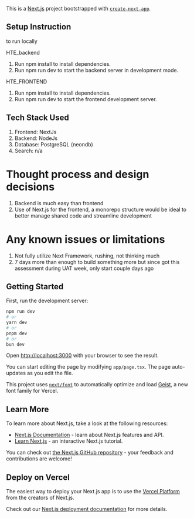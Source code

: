 This is a [Next.js](https://nextjs.org) project bootstrapped with [`create-next-app`](https://nextjs.org/docs/app/api-reference/cli/create-next-app).

## Setup Instruction

to run locally

HTE_backend

1. Run npm install to install dependencies.
2. Run npm run dev to start the backend server in development mode.

HTE_FRONTEND

1. Run npm install to install dependencies.
2. Run npm run dev to start the frontend development server.

## Tech Stack Used

1. Frontend: NextJs
2. Backend: NodeJs
3. Database: PostgreSQL (neondb)
4. Search: n/a

# Thought process and design decisions

1. Backend is much easy than frontend
2. Use of Next.js for the frontend, a monorepo structure would be ideal to better manage shared code and streamline development

# Any known issues or limitations

1. Not fully utilize Next Framework, rushing, not thinking much
2. 7 days more than enough to build something more but since got this assessment during UAT week, only start couple days ago

## Getting Started

First, run the development server:

```bash
npm run dev
# or
yarn dev
# or
pnpm dev
# or
bun dev
```

Open [http://localhost:3000](http://localhost:3000) with your browser to see the result.

You can start editing the page by modifying `app/page.tsx`. The page auto-updates as you edit the file.

This project uses [`next/font`](https://nextjs.org/docs/app/building-your-application/optimizing/fonts) to automatically optimize and load [Geist](https://vercel.com/font), a new font family for Vercel.

## Learn More

To learn more about Next.js, take a look at the following resources:

- [Next.js Documentation](https://nextjs.org/docs) - learn about Next.js features and API.
- [Learn Next.js](https://nextjs.org/learn) - an interactive Next.js tutorial.

You can check out [the Next.js GitHub repository](https://github.com/vercel/next.js) - your feedback and contributions are welcome!

## Deploy on Vercel

The easiest way to deploy your Next.js app is to use the [Vercel Platform](https://vercel.com/new?utm_medium=default-template&filter=next.js&utm_source=create-next-app&utm_campaign=create-next-app-readme) from the creators of Next.js.

Check out our [Next.js deployment documentation](https://nextjs.org/docs/app/building-your-application/deploying) for more details.
